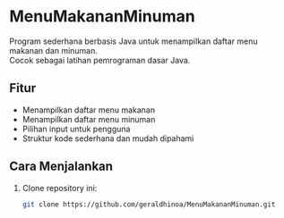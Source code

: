 # MenuMakananMinuman

Program sederhana berbasis Java untuk menampilkan daftar menu makanan dan minuman.  
Cocok sebagai latihan pemrograman dasar Java.

## Fitur
- Menampilkan daftar menu makanan
- Menampilkan daftar menu minuman
- Pilihan input untuk pengguna
- Struktur kode sederhana dan mudah dipahami

## Cara Menjalankan
1. Clone repository ini:
   ```bash
   git clone https://github.com/geraldhinoa/MenuMakananMinuman.git

